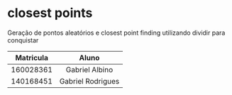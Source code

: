 # closest points
Geração de pontos aleatórios e closest point finding utilizando dividir para conquistar

|Matricula|Aluno|
|:---:|:---:|
|160028361|Gabriel Albino|Q
|140168451|Gabriel Rodrigues|
